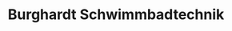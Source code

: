 ---
title: "Burghardt Schwimmbadtechnik"
url: /reddelich/burghardt-schwimmbadtechnik/
shop: Pool
---